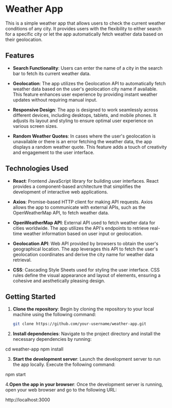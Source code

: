 # Weather App

This is a simple weather app that allows users to check the current weather conditions of any city. It provides users with the flexibility to either search for a specific city or let the app automatically fetch weather data based on their geolocation.

## Features

- **Search Functionality**: Users can enter the name of a city in the search bar to fetch its current weather data.

- **Geolocation**: The app utilizes the Geolocation API to automatically fetch weather data based on the user's geolocation city name if available. This feature enhances user experience by providing instant weather updates without requiring manual input.

- **Responsive Design**: The app is designed to work seamlessly across different devices, including desktops, tablets, and mobile phones. It adjusts its layout and styling to ensure optimal user experience on various screen sizes.

- **Random Weather Quotes**: In cases where the user's geolocation is unavailable or there is an error fetching the weather data, the app displays a random weather quote. This feature adds a touch of creativity and engagement to the user interface.

## Technologies Used

- **React**: Frontend JavaScript library for building user interfaces. React provides a component-based architecture that simplifies the development of interactive web applications.

- **Axios**: Promise-based HTTP client for making API requests. Axios allows the app to communicate with external APIs, such as the OpenWeatherMap API, to fetch weather data.

- **OpenWeatherMap API**: External API used to fetch weather data for cities worldwide. The app utilizes the API's endpoints to retrieve real-time weather information based on user input or geolocation.

- **Geolocation API**: Web API provided by browsers to obtain the user's geographical location. The app leverages this API to fetch the user's geolocation coordinates and derive the city name for weather data retrieval.

- **CSS**: Cascading Style Sheets used for styling the user interface. CSS rules define the visual appearance and layout of elements, ensuring a cohesive and aesthetically pleasing design.

## Getting Started

1. **Clone the repository**: Begin by cloning the repository to your local machine using the following command:
   ```bash
   git clone https://github.com/your-username/weather-app.git
   
2. **Install dependencies**: Navigate to the project directory and install the necessary dependencies by running:

cd weather-app
npm install


3. **Start the development server**: Launch the development server to run the app locally. Execute the following command:

npm start

4.**Open the app in your browser**: Once the development server is running, open your web browser and go to the following URL:

http://localhost:3000
